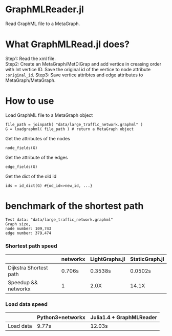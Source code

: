 # GraphMLReader.jl
Read GraphML file to a MetaGraph.

# What GraphMLRead.jl does?
Step1: Read the xml file.  
Step2: Create an MetaGraph/MetDiGrap and add vertice in creasing order with Int vertice ID. Save the original id of the vertice to node attribute `:original_id`. 
Step3: Save vertice attribtes and edge attributes to MetaGraph/MetaGraph. 

# How to use

Load GraphML file to a MetaGraph object
```
file_path = joinpath( "data/large_traffic_network.graphml" )
G = loadgraphml( file_path ) # return a MetaGraph object
```

Get the attributes of the nodes
```
node_fields(G)
```

Get the attribute of the edges
```
edge_fields(G)
```

Get the dict of the old id 
```
ids = id_dict(G) #{od_id=>new_id, ...}
```

# benchmark of the shortest path 
```
Test data: "data/large_traffic_network.graphml" 
Graph size,
node number: 109,743  
edge number: 379,474
```

### Shortest path speed
|                                      | networkx     | LightGraphs.jl |  StaticGraph.jl  |
|---                                  |---                  |---                    |---                      |
| Dijkstra Shortest path  | 0.706s          | 0.3538s          | 0.0502s            |
| Speedup && networkx| 1                   | 2.0X                | 14.1X               |


### Load data speed
|           | Python3+networkx   | Julia1.4 + GraphMLReader   | 
|---        |---                 |---                         |
| Load data | 9.77s              | 12.03s                     |   
